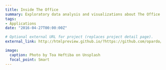 ```yaml
---
title: Inside The Office
summary: Exploratory data analysis and visualizations about The Office (NBC), using tidyverse
tags:
- Applications
date: "2016-04-27T00:00:00Z"

# Optional external URL for project (replaces project detail page).
external_link: http://htmlpreview.github.io/?https://github.com/opardo/InsideTheOffice/blob/master/ConferenceRoom/The_Office_Report_B.html

image:
  caption: Photo by Toa Heftiba on Unsplash
  focal_point: Smart
---
```

